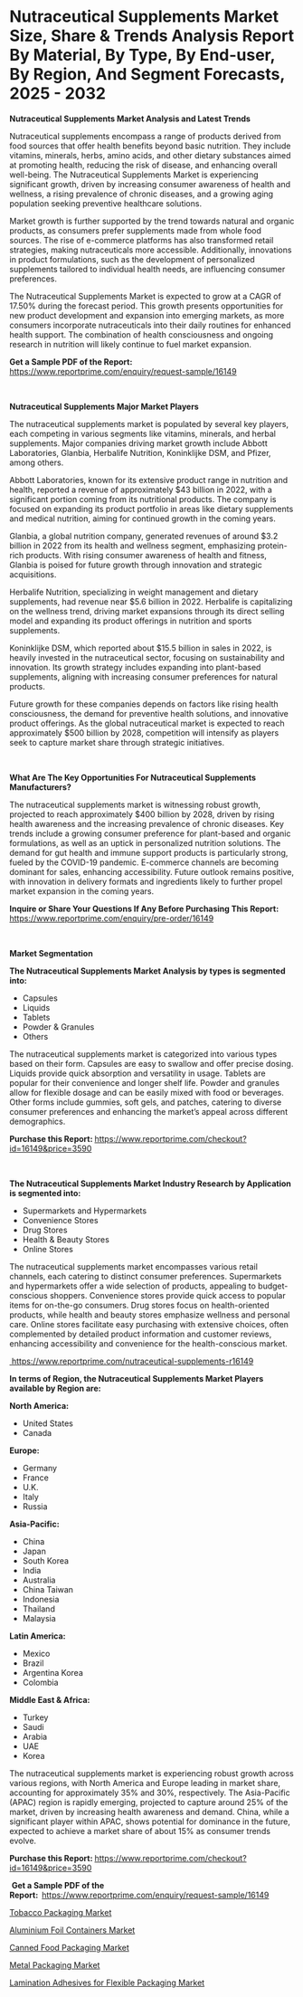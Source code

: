<p><h1>Nutraceutical Supplements Market Size, Share & Trends Analysis Report By Material, By Type, By End-user, By Region, And Segment Forecasts, 2025 - 2032</h1></p><p><strong>Nutraceutical Supplements Market Analysis and Latest Trends</strong></p>
<p><p>Nutraceutical supplements encompass a range of products derived from food sources that offer health benefits beyond basic nutrition. They include vitamins, minerals, herbs, amino acids, and other dietary substances aimed at promoting health, reducing the risk of disease, and enhancing overall well-being. The Nutraceutical Supplements Market is experiencing significant growth, driven by increasing consumer awareness of health and wellness, a rising prevalence of chronic diseases, and a growing aging population seeking preventive healthcare solutions.</p><p>Market growth is further supported by the trend towards natural and organic products, as consumers prefer supplements made from whole food sources. The rise of e-commerce platforms has also transformed retail strategies, making nutraceuticals more accessible. Additionally, innovations in product formulations, such as the development of personalized supplements tailored to individual health needs, are influencing consumer preferences.</p><p>The Nutraceutical Supplements Market is expected to grow at a CAGR of 17.50% during the forecast period. This growth presents opportunities for new product development and expansion into emerging markets, as more consumers incorporate nutraceuticals into their daily routines for enhanced health support. The combination of health consciousness and ongoing research in nutrition will likely continue to fuel market expansion.</p></p>
<p><strong>Get a Sample PDF of the Report:&nbsp;</strong> <a href="https://www.reportprime.com/enquiry/request-sample/16149?utm_campaign=1169&utm_medium=2&utm_source=Github&utm_content=ia&utm_term=20032025&utm_id=nutraceutical-supplements">https://www.reportprime.com/enquiry/request-sample/16149</a></p>
<p>&nbsp;</p>
<p><strong>Nutraceutical Supplements Major Market Players</strong></p>
<p><p>The nutraceutical supplements market is populated by several key players, each competing in various segments like vitamins, minerals, and herbal supplements. Major companies driving market growth include Abbott Laboratories, Glanbia, Herbalife Nutrition, Koninklijke DSM, and Pfizer, among others.</p><p>Abbott Laboratories, known for its extensive product range in nutrition and health, reported a revenue of approximately $43 billion in 2022, with a significant portion coming from its nutritional products. The company is focused on expanding its product portfolio in areas like dietary supplements and medical nutrition, aiming for continued growth in the coming years.</p><p>Glanbia, a global nutrition company, generated revenues of around $3.2 billion in 2022 from its health and wellness segment, emphasizing protein-rich products. With rising consumer awareness of health and fitness, Glanbia is poised for future growth through innovation and strategic acquisitions.</p><p>Herbalife Nutrition, specializing in weight management and dietary supplements, had revenue near $5.6 billion in 2022. Herbalife is capitalizing on the wellness trend, driving market expansions through its direct selling model and expanding its product offerings in nutrition and sports supplements.</p><p>Koninklijke DSM, which reported about $15.5 billion in sales in 2022, is heavily invested in the nutraceutical sector, focusing on sustainability and innovation. Its growth strategy includes expanding into plant-based supplements, aligning with increasing consumer preferences for natural products.</p><p>Future growth for these companies depends on factors like rising health consciousness, the demand for preventive health solutions, and innovative product offerings. As the global nutraceutical market is expected to reach approximately $500 billion by 2028, competition will intensify as players seek to capture market share through strategic initiatives.</p></p>
<p>&nbsp;</p>
<p><strong>What Are The Key Opportunities For Nutraceutical Supplements Manufacturers?</strong></p>
<p><p>The nutraceutical supplements market is witnessing robust growth, projected to reach approximately $400 billion by 2028, driven by rising health awareness and the increasing prevalence of chronic diseases. Key trends include a growing consumer preference for plant-based and organic formulations, as well as an uptick in personalized nutrition solutions. The demand for gut health and immune support products is particularly strong, fueled by the COVID-19 pandemic. E-commerce channels are becoming dominant for sales, enhancing accessibility. Future outlook remains positive, with innovation in delivery formats and ingredients likely to further propel market expansion in the coming years.</p></p>
<p><strong>Inquire or Share Your Questions If Any Before Purchasing This Report:</strong> <a href="https://www.reportprime.com/enquiry/pre-order/16149?utm_campaign=1169&utm_medium=2&utm_source=Github&utm_content=ia&utm_term=20032025&utm_id=nutraceutical-supplements">https://www.reportprime.com/enquiry/pre-order/16149</a></p>
<p>&nbsp;</p>
<p><strong>Market Segmentation</strong></p>
<p><strong>The Nutraceutical Supplements Market Analysis by types is segmented into:</strong></p>
<p><ul><li>Capsules</li><li>Liquids</li><li>Tablets</li><li>Powder & Granules</li><li>Others</li></ul></p>
<p><p>The nutraceutical supplements market is categorized into various types based on their form. Capsules are easy to swallow and offer precise dosing. Liquids provide quick absorption and versatility in usage. Tablets are popular for their convenience and longer shelf life. Powder and granules allow for flexible dosage and can be easily mixed with food or beverages. Other forms include gummies, soft gels, and patches, catering to diverse consumer preferences and enhancing the market’s appeal across different demographics.</p></p>
<p><strong>Purchase this Report:&nbsp;</strong><a href="https://www.reportprime.com/checkout?id=16149&price=3590&utm_campaign=1169&utm_medium=2&utm_source=Github&utm_content=ia&utm_term=20032025&utm_id=nutraceutical-supplements">https://www.reportprime.com/checkout?id=16149&price=3590</a></p>
<p>&nbsp;</p>
<p><strong>The Nutraceutical Supplements Market Industry Research by Application is segmented into:</strong></p>
<p><ul><li>Supermarkets and Hypermarkets</li><li>Convenience Stores</li><li>Drug Stores</li><li>Health & Beauty Stores</li><li>Online Stores</li></ul></p>
<p><p>The nutraceutical supplements market encompasses various retail channels, each catering to distinct consumer preferences. Supermarkets and hypermarkets offer a wide selection of products, appealing to budget-conscious shoppers. Convenience stores provide quick access to popular items for on-the-go consumers. Drug stores focus on health-oriented products, while health and beauty stores emphasize wellness and personal care. Online stores facilitate easy purchasing with extensive choices, often complemented by detailed product information and customer reviews, enhancing accessibility and convenience for the health-conscious market.</p></p>
<p><a href="https://www.reportprime.com/nutraceutical-supplements-r16149?utm_campaign=1169&utm_medium=2&utm_source=Github&utm_content=ia&utm_term=20032025&utm_id=nutraceutical-supplements">&nbsp;https://www.reportprime.com/nutraceutical-supplements-r16149</a></p>
<p><strong>In terms of Region, the Nutraceutical Supplements Market Players available by Region are:</strong></p>
<p>
    <p> <strong> North America: </strong>
        <ul>
            <li>United States</li>
            <li>Canada</li>
        </ul>
        </p> 
    <p> <strong> Europe: </strong>
        <ul>
            <li>Germany</li>
            <li>France</li>
            <li>U.K.</li>
            <li>Italy</li>
            <li>Russia</li>
        </ul>
        </p> 
    <p> <strong> Asia-Pacific: </strong>
        <ul>
            <li>China</li>
            <li>Japan</li>
            <li>South Korea</li>
            <li>India</li>
            <li>Australia</li>
            <li>China Taiwan</li>
            <li>Indonesia</li>
            <li>Thailand</li>
            <li>Malaysia</li>
        </ul>
        </p> 
    <p> <strong> Latin America: </strong>
        <ul>
            <li>Mexico</li>
            <li>Brazil</li>
            <li>Argentina Korea</li>
            <li>Colombia</li>
        </ul>
        </p> 
    <p> <strong> Middle East & Africa: </strong>
        <ul>
            <li>Turkey</li>
            <li>Saudi</li>
            <li>Arabia</li>
            <li>UAE</li>
            <li>Korea</li>
        </ul>
    </p>
    </p>
<p><p>The nutraceutical supplements market is experiencing robust growth across various regions, with North America and Europe leading in market share, accounting for approximately 35% and 30%, respectively. The Asia-Pacific (APAC) region is rapidly emerging, projected to capture around 25% of the market, driven by increasing health awareness and demand. China, while a significant player within APAC, shows potential for dominance in the future, expected to achieve a market share of about 15% as consumer trends evolve.</p></p>
<p><strong>Purchase this Report: </strong><a href="https://www.reportprime.com/checkout?id=16149&price=3590&utm_campaign=1169&utm_medium=2&utm_source=Github&utm_content=ia&utm_term=20032025&utm_id=nutraceutical-supplements">https://www.reportprime.com/checkout?id=16149&price=3590</a></p>
<p>&nbsp;<strong>Get a Sample PDF of the Report:&nbsp;&nbsp;</strong><a href="https://www.reportprime.com/enquiry/request-sample/16149?utm_campaign=1169&utm_medium=2&utm_source=Github&utm_content=ia&utm_term=20032025&utm_id=nutraceutical-supplements">https://www.reportprime.com/enquiry/request-sample/16149</a></p>
<p><strong></strong></p>
<p><p><a href="https://github.com/oslieselotte2192/Market-Research-Report-List-1/blob/main/tobacco-packaging-market.md?utm_campaign=1169&utm_medium=2&utm_source=Github&utm_content=ia&utm_term=20032025&utm_id=nutraceutical-supplements">Tobacco Packaging Market</a></p><p><a href="https://github.com/dringals/Market-Research-Report-List-6/blob/main/aluminium-foil-containers-market.md?utm_campaign=1169&utm_medium=2&utm_source=Github&utm_content=ia&utm_term=20032025&utm_id=nutraceutical-supplements">Aluminium Foil Containers Market</a></p><p><a href="https://github.com/mharielmesa/Market-Research-Report-List-5/blob/main/canned-food-packaging-market.md?utm_campaign=1169&utm_medium=2&utm_source=Github&utm_content=ia&utm_term=20032025&utm_id=nutraceutical-supplements">Canned Food Packaging Market</a></p><p><a href="https://github.com/tona7vba/Market-Research-Report-List-1/blob/main/metal-packaging-market.md?utm_campaign=1169&utm_medium=2&utm_source=Github&utm_content=ia&utm_term=20032025&utm_id=nutraceutical-supplements">Metal Packaging Market</a></p><p><a href="https://github.com/tambraunrue691969/Market-Research-Report-List-1/blob/main/lamination-adhesives-for-flexible-packaging-market.md?utm_campaign=1169&utm_medium=2&utm_source=Github&utm_content=ia&utm_term=20032025&utm_id=nutraceutical-supplements">Lamination Adhesives for Flexible Packaging Market</a></p></p>